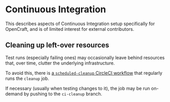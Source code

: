 # Continuous Integration

This describes aspects of Continuous Integration setup specifically for OpenCraft,
and is of limited interest for external contributors.

## Cleaning up left-over resources

Test runs (especially failing ones) may occasionally leave behind resources that,
over time, clutter the underlying infrastructure.

To avoid this, there is [a `scheduled-cleanup` CircleCI workflow](https://github.com/open-craft/opencraft/blob/master/circle.yml)
that regularly runs the `cleanup` job.

If necessary (usually when testing changes to it), the job may be run on-demand
by pushing to the `ci-cleanup` branch.
